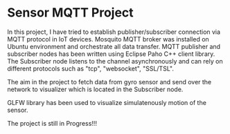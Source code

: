# Sensor MQTT Project

In this project, I have tried to establish publisher/subscriber connection via MQTT protocol in IoT devices. 
Mosquito MQTT broker was installed on Ubuntu environment and orchestrate all data transfer.
MQTT publisher and subscriber nodes has been written using Eclipse Paho C++ client library.  
The Subscriber node listens to  the channel asynchronously and can rely on  different protocols such as "tcp", "websocket", "SSL/TSL".

The aim in the project to fetch data from gyro sensor and send over the network to visualizer which is located in the Subscriber node. 

GLFW library has been used to visualize simulatenously motion of the sensor. 
 
The project is still in Progress!!!
